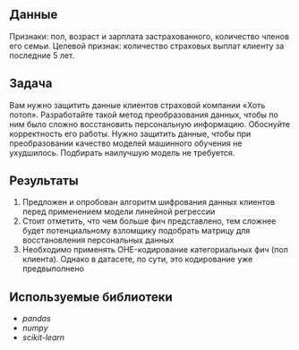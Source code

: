 ## Данные

Признаки: пол, возраст и зарплата застрахованного, количество членов его семьи.
Целевой признак: количество страховых выплат клиенту за последние 5 лет.

## Задача

Вам нужно защитить данные клиентов страховой компании «Хоть потоп». Разработайте такой метод преобразования данных, чтобы по ним было сложно восстановить персональную информацию. Обоснуйте корректность его работы.
Нужно защитить данные, чтобы при преобразовании качество моделей машинного обучения не ухудшилось. Подбирать наилучшую модель не требуется.

## Результаты

1. Предложен и опробован алгоритм шифрования данных клиентов перед применением модели линейной регрессии
0. Стоит отметить, что чем больше фич представлено, тем сложнее будет потенциальному взломщику подобрать матрицу для восстановления персональных данных
0. Необходимо применять OHE-кодирование категориальных фич (пол клиента). Однако в датасете, по сути, это кодирование уже предвыполнено

## Используемые библиотеки
- *pandas*
- *numpy*
- *scikit-learn*
